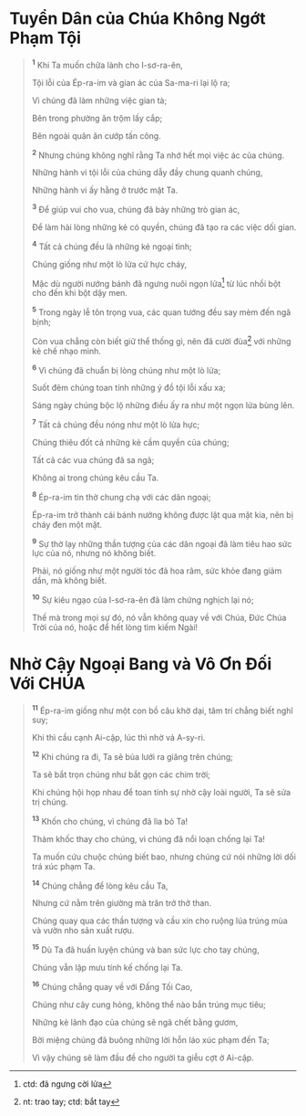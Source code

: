 # Tuyển Dân của Chúa Không Ngớt Phạm Tội

> <sup><b>1</b></sup> Khi Ta muốn chữa lành cho I-sơ-ra-ên,
> 
> Tội lỗi của Ép-ra-im và gian ác của Sa-ma-ri lại lộ ra;
> 
> Vì chúng đã làm những việc gian tà;
> 
> Bên trong phường ăn trộm lấy cắp;
> 
> Bên ngoài quân ăn cướp tấn công.
> 
> <sup><b>2</b></sup> Nhưng chúng không nghĩ rằng Ta nhớ hết mọi việc ác của chúng.
> 
> Những hành vi tội lỗi của chúng dẫy đầy chung quanh chúng,
> 
> Những hành vi ấy hằng ở trước mặt Ta.
> 
> <sup><b>3</b></sup> Ðể giúp vui cho vua, chúng đã bày những trò gian ác,
> 
> Ðể làm hài lòng những kẻ có quyền, chúng đã tạo ra các việc dối gian.
> 
> <sup><b>4</b></sup> Tất cả chúng đều là những kẻ ngoại tình;
> 
> Chúng giống như một lò lửa cứ hực cháy,
> 
> Mặc dù người nướng bánh đã ngưng nuôi ngọn lửa[^1-dea3593f-ea42-4a48-95ac-fecd152a7834] từ lúc nhồi bột cho đến khi bột dậy men.
> 
> <sup><b>5</b></sup> Trong ngày lễ tôn trọng vua, các quan tướng đều say mèm đến ngã bịnh;
> 
> Còn vua chẳng còn biết giữ thể thống gì, nên đã cười đùa[^2-dea3593f-ea42-4a48-95ac-fecd152a7834] với những kẻ chế nhạo mình.
> 
> <sup><b>6</b></sup> Vì chúng đã chuẩn bị lòng chúng như một lò lửa;
> 
> Suốt đêm chúng toan tính những ý đồ tội lỗi xấu xa;
> 
> Sáng ngày chúng bộc lộ những điều ấy ra như một ngọn lửa bùng lên.
> 
> <sup><b>7</b></sup> Tất cả chúng đều nóng như một lò lửa hực;
> 
> Chúng thiêu đốt cả những kẻ cầm quyền của chúng;
> 
> Tất cả các vua chúng đã sa ngã;
> 
> Không ai trong chúng kêu cầu Ta.
> 
> <sup><b>8</b></sup> Ép-ra-im tin thờ chung chạ với các dân ngoại;
> 
> Ép-ra-im trở thành cái bánh nướng không được lật qua mặt kia, nên bị cháy đen một mặt.
> 
> <sup><b>9</b></sup> Sự thờ lạy những thần tượng của các dân ngoại đã làm tiêu hao sức lực của nó, nhưng nó không biết.
> 
> Phải, nó giống như một người tóc đã hoa râm, sức khỏe đang giảm dần, mà không biết.
> 
> <sup><b>10</b></sup> Sự kiêu ngạo của I-sơ-ra-ên đã làm chứng nghịch lại nó;
> 
> Thế mà trong mọi sự đó, nó vẫn không quay về với Chúa, Ðức Chúa Trời của nó, hoặc để hết lòng tìm kiếm Ngài!
>


# Nhờ Cậy Ngoại Bang và Vô Ơn Ðối Với CHÚA

> <sup><b>11</b></sup> Ép-ra-im giống như một con bồ câu khờ dại, tâm trí chẳng biết nghĩ suy;
> 
> Khi thì cầu cạnh Ai-cập, lúc thì nhờ vả A-sy-ri.
> 
> <sup><b>12</b></sup> Khi chúng ra đi, Ta sẽ bủa lưới ra giăng trên chúng;
> 
> Ta sẽ bắt trọn chúng như bắt gọn các chim trời;
> 
> Khi chúng hội họp nhau để toan tính sự nhờ cậy loài người, Ta sẽ sửa trị chúng.
> 
> <sup><b>13</b></sup> Khốn cho chúng, vì chúng đã lìa bỏ Ta!
> 
> Thảm khốc thay cho chúng, vì chúng đã nổi loạn chống lại Ta!
> 
> Ta muốn cứu chuộc chúng biết bao, nhưng chúng cứ nói những lời dối trá xúc phạm Ta.
> 
> <sup><b>14</b></sup> Chúng chẳng để lòng kêu cầu Ta,
> 
> Nhưng cứ nằm trên giường mà trăn trở thở than.
> 
> Chúng quay qua các thần tượng và cầu xin cho ruộng lúa trúng mùa và vườn nho sản xuất rượu.
> 
> <sup><b>15</b></sup> Dù Ta đã huấn luyện chúng và ban sức lực cho tay chúng,
> 
> Chúng vẫn lập mưu tính kế chống lại Ta.
> 
> <sup><b>16</b></sup> Chúng chẳng quay về với Ðấng Tối Cao,
> 
> Chúng như cây cung hỏng, không thể nào bắn trúng mục tiêu;
> 
> Những kẻ lãnh đạo của chúng sẽ ngã chết bằng gươm,
> 
> Bởi miệng chúng đã buông những lời hỗn láo xúc phạm đến Ta;
> 
> Vì vậy chúng sẽ làm đầu đề cho người ta giễu cợt ở Ai-cập.
>

[^1-dea3593f-ea42-4a48-95ac-fecd152a7834]: ctd: đã ngưng cời lửa
[^2-dea3593f-ea42-4a48-95ac-fecd152a7834]: nt: trao tay; ctd: bắt tay